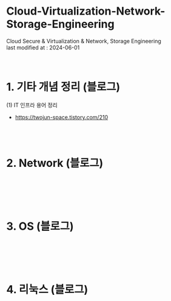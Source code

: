 # Cloud-Virtualization-Network-Storage-Engineering
Cloud Secure &amp; Virtualization &amp; Network, Storage Engineering </br>
last modified at : 2024-06-01</br></br></br>




# 1. 기타 개념 정리 (블로그) 
(1) IT 인프라 용어 정리 
- https://twojun-space.tistory.com/210 </br></br></br></br>



# 2. Network (블로그) 
</br></br></br></br>




# 3. OS (블로그) 
</br></br></br></br>



# 4. 리눅스 (블로그) 
